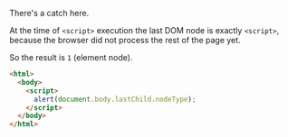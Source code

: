There's a catch here.

At the time of `<script>` execution the last DOM node is exactly `<script>`, because the browser did not process the rest of the page yet.

So the result is `1` (element node).

```html run height=60
<html>
  <body>
    <script>
      alert(document.body.lastChild.nodeType);
    </script>
  </body>
</html>
```
